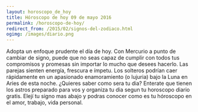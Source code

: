 ```yaml
---
layout: horoscopo_de_hoy
title: Hóroscopo de hoy 09 de mayo 2016
permalink: /horoscopo-de-hoy/
redirect_from: /2015/02/signos-del-zodiaco.html
ogimg: /images/diario.png
---
```

Adopta un enfoque prudente el día de hoy. Con Mercurio a punto de cambiar de signo, puede que no seas capaz de cumplir con todos tus compromisos y promesas sin importar lo mucho que desees hacerlo. Las parejas sienten energía, frescura e ímpetu. Los solteros podrían caer rápidamente en un apasionado enamoramiento (o lujuria) bajo la Luna en Aries de esta noche.
¿Quieres saber como sera tu dia? Enterate que tienen los astros preparado para vos y organiza tu dia segun tu horoscopo diario gratis. Elejí tu signo mas abajo y podras conocer como es tu hóroscopo en el amor, trabajo, vida personal.